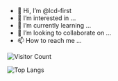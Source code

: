 - 👋 Hi, I’m @lcd-first
- 👀 I’m interested in ...
- 🌱 I’m currently learning ...
- 💞️ I’m looking to collaborate on ...
- 📫 How to reach me ...

<!---
lcd-first/lcd-first is a ✨ special ✨ repository because its `README.md` (this file) appears on your GitHub profile.
You can click the Preview link to take a look at your changes.
--->
![Visitor Count](https://profile-counter.glitch.me/lcd-first/count.svg)



![Top Langs](https://github-readme-stats.vercel.app/api/top-langs/?username=all-smile&layout=compact&theme=tokyonight)
